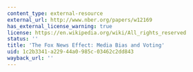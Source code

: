 ```yaml
---
content_type: external-resource
external_url: http://www.nber.org/papers/w12169
has_external_license_warning: true
license: https://en.wikipedia.org/wiki/All_rights_reserved
status: ''
title: 'The Fox News Effect: Media Bias and Voting'
uid: 1c2b3341-a229-44a0-985c-03462c2dd843
wayback_url: ''
---
```

